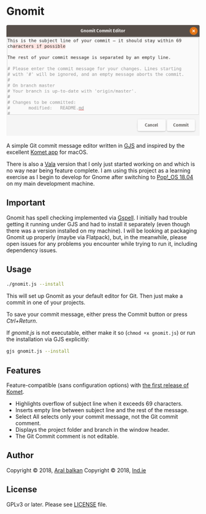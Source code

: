 # Gnomit

![Screenshot of Gnomit showing the overflow highlighting on the subject line and the automatically inserted empty line between the subject line and the rest of the commit message.](gnomit.png)

A simple Git commit message editor written in [GJS](https://gitlab.gnome.org/GNOME/gjs/wikis/Home) and inspired by the excellent [Komet app]() for macOS.

There is also a [Vala](https://wiki.gnome.org/Projects/Vala) version that I only just started working on and which is no way near being feature complete. I am using this project as a learning exercise as I begin to develop for Gnome after switching to [Pop!_OS 18.04](https://ar.al/2018/07/26/popos-18.04-the-state-of-the-art-in-linux-on-desktop/) on my main development machine.

## Important

Gnomit has spell checking implemented via [Gspell](https://wiki.gnome.org/Projects/gspell). I initially had trouble getting it running under GJS and had to install it separately (even though there was a version installed on my machine). I will be looking at packaging Gnomit up properly (maybe via Flatpack), but, in the meanwhile,
please open issues for any problems you encounter while trying to run it, including dependency issues.

## Usage

```bash
./gnomit.js --install
```

This will set up Gnomit as your default editor for Git. Then just make a commit in one of your projects.

To save your commit message, either press the Commit button or press _Ctrl+Return_.

If _gnomit.js_ is not executable, either make it so (`chmod +x gnomit.js`) or run the installation via GJS explicitly:

```bash
gjs gnomit.js --install
```

## Features

Feature-compatible (sans configuration options) with [the first release of Komet](https://github.com/zorgiepoo/Komet/releases/tag/0.1).

  * Highlights overflow of subject line when it exceeds 69 characters.
  * Inserts empty line between subject line and the rest of the message.
  * Select All selects only your commit message, not the Git commit comment.
  * Displays the project folder and branch in the window header.
  * The Git Commit comment is not editable.

## Author

Copyright © 2018, [Aral balkan](https://ar.al)
Copyright © 2018, [Ind.ie](https://ind.ie)

## License

GPLv3 or later. Please see [LICENSE](https://source.ind.ie/gnome/gnomit/blob/master/LICENSE) file.